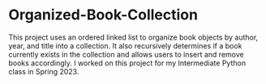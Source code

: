 # Organized-Book-Collection
This project uses an ordered linked list to organize book objects by author, year, and 
title into a collection. It also recursively determines if a book currently exists in the
collection and allows users to insert and remove books accordingly. I worked on this project 
for my Intermediate Python class in Spring 2023.
